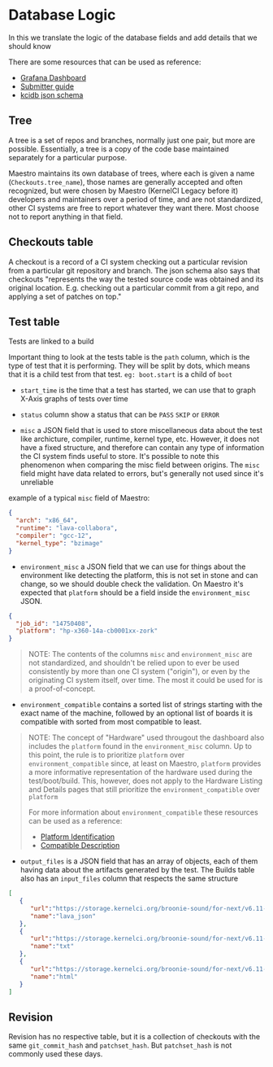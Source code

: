 # Database Logic

In this we translate the logic of the database fields and add details
that we should know


There are some resources that can be used as reference:
- [Grafana Dashboard](https://kcidb.kernelci.org/d/home/)
- [Submitter guide](https://docs.kernelci.org/kcidb/submitter_guide/)
- [kcidb json schema](https://github.com/kernelci/kcidb-io/blob/main/kcidb_io/schema/v05_03.py)

## Tree

A tree is a set of repos and branches, normally just one pair,
but more are possible. Essentially, a tree is a copy of the code base maintained
separately for a particular purpose.

Maestro maintains its own database of trees, where each is given a
name (`Checkouts.tree_name`), those names are generally
accepted and often recognized, but were chosen by
Maestro (KernelCI Legacy before it) developers and maintainers over a
period of time, and are not standardized, other CI systems are free
to report whatever they want there. Most choose not to report anything
in that field.

## Checkouts table

A checkout is a record of a CI system checking out a particular revision from
a particular git repository and branch. The json schema also says that checkouts
"represents the way the tested source code was obtained and its original
location. E.g. checking out a particular commit from a git repo, and applying
a set of patches on top."

## Test table

Tests are linked to a build

Important thing to look at the tests table is the `path` column, which is the
type of test that it is performing. They will be split by dots, which means that
it is a child test from that test. `eg: boot.start` is a child of `boot`

- `start_time` is the time that a test has started, we can use that to graph
 X-Axis graphs of tests over time
 
- `status` column show a status that can be `PASS` `SKIP` or `ERROR`

- `misc` a JSON field that is used to store miscellaneous data about the test like
archicture, compiler, runtime, kernel type, etc. However, it does not have a fixed
structure, and therefore can contain any type of information the CI system finds
useful to store. It's possible to note this phenomenon when comparing the misc field
between origins. The `misc` field might have data related to errors, but's generally
not used since it's unreliable

example of a typical `misc` field of Maestro:
```json
{
  "arch": "x86_64",
  "runtime": "lava-collabora",
  "compiler": "gcc-12",
  "kernel_type": "bzimage"
}
```

- `environment_misc` a JSON field that we can use for things about the environment
like detecting the platform, this is not set in stone and can change,
so we should double check the validation. On Maestro it's expected that `platform` should
be a field inside the `environment_misc` JSON.

```json
{
  "job_id": "14750408",
  "platform": "hp-x360-14a-cb0001xx-zork"
}
```

>NOTE: The contents of the columns `misc` and `environment_misc` are not standardized, and
>shouldn't be relied upon to ever be used consistently by more than one
>CI system ("origin"), or even by the originating CI system itself, over time.
>The most it could be used for is a proof-of-concept.

- `environment_compatible` contains a sorted list of strings starting with the exact
name of the machine, followed by an optional list of boards it is compatible with sorted
from most compatible to least.

>NOTE: The concept of "Hardware" used througout the dashboard also includes
>the `platform` found in the `environment_misc` column. Up to this point, the rule is
>to prioritize `platform` over `environment_compatible` since, at least on Maestro,
>`platform` provides a more informative representation of the hardware used during the
>test/boot/build. This, however, does not apply to the Hardware Listing and Details pages
> that still prioritize the `environment_compatible` over `platform`
>
>For more information about `environment_compatible` these resources can
>be used as a reference:
> - [Platform Identification](https://docs.kernel.org/devicetree/usage-model.html#platform-identification)
> - [Compatible Description](https://github.com/kernelci/kcidb-io/blob/21ddf852d1de6740e8fdf3696d9ddd8b3fd53bcc/kcidb_io/schema/v04_05.py#L611)

- `output_files` is a JSON field that has an array of objects, each of them having data about
the artifacts generated by the test. The Builds table also has an `input_files` column that respects
the same structure

```json
[
   {
      "url":"https://storage.kernelci.org/broonie-sound/for-next/v6.11-rc3-218-gc76d5dfbfc97/arm64/defconfig/gcc-12/lab-broonie/lava-meson-sm1-s905d3-libretech-cc.json",
      "name":"lava_json"
   },
   {
      "url":"https://storage.kernelci.org/broonie-sound/for-next/v6.11-rc3-218-gc76d5dfbfc97/arm64/defconfig/gcc-12/lab-broonie/kselftest-alsa-meson-sm1-s905d3-libretech-cc.txt",
      "name":"txt"
   },
   {
      "url":"https://storage.kernelci.org/broonie-sound/for-next/v6.11-rc3-218-gc76d5dfbfc97/arm64/defconfig/gcc-12/lab-broonie/kselftest-alsa-meson-sm1-s905d3-libretech-cc.html",
      "name":"html"
   }
]
```


## Revision

Revision has no respective table, but it is a collection of checkouts with
the same `git_commit_hash` and `patchset_hash`. But `patchset_hash` is not commonly used these days.

